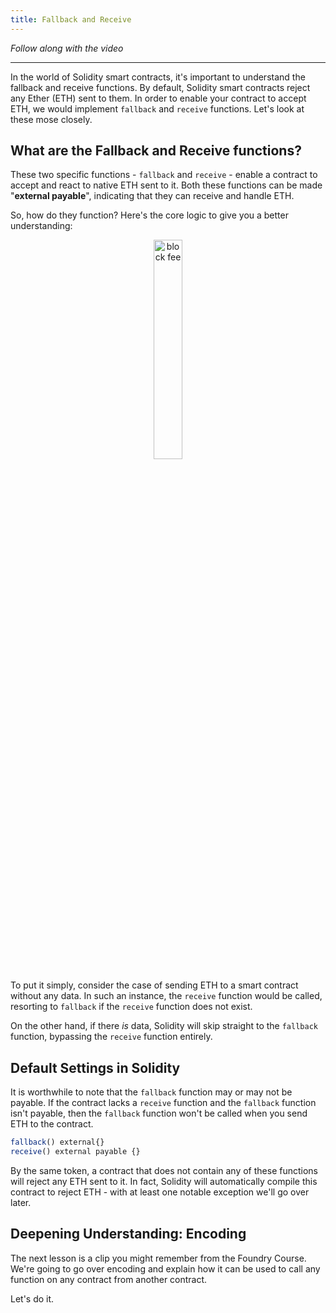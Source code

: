 ```yaml
---
title: Fallback and Receive
---
```


_Follow along with the video_

---

In the world of Solidity smart contracts, it's important to understand the fallback and receive functions. By default, Solidity smart contracts reject any Ether (ETH) sent to them. In order to enable your contract to accept ETH, we would implement `fallback` and `receive` functions. Let's look at these mose closely.

## What are the Fallback and Receive functions?

These two specific functions - `fallback` and `receive` - enable a contract to accept and react to native ETH sent to it. Both these functions can be made "**external payable**", indicating that they can receive and handle ETH.

So, how do they function? Here's the core logic to give you a better understanding:

<div style="text-align: center">
    <img src="/security-section-1/9-fallback-receive/fallback-receive1.png" style="width: 30%; height: auto;" alt="block fee">
</div>

To put it simply, consider the case of sending ETH to a smart contract without any data. In such an instance, the `receive` function would be called, resorting to `fallback` if the `receive` function does not exist.

On the other hand, if there _is_ data, Solidity will skip straight to the `fallback` function, bypassing the `receive` function entirely.

## Default Settings in Solidity

It is worthwhile to note that the `fallback` function may or may not be payable. If the contract lacks a `receive` function and the `fallback` function isn't payable, then the `fallback` function won't be called when you send ETH to the contract.

```js
fallback() external{}
receive() external payable {}
```

By the same token, a contract that does not contain any of these functions will reject any ETH sent to it. In fact, Solidity will automatically compile this contract to reject ETH - with at least one notable exception we'll go over later.

## Deepening Understanding: Encoding

The next lesson is a clip you might remember from the Foundry Course. We're going to go over encoding and explain how it can be used to call any function on any contract from another contract.

Let's do it.
